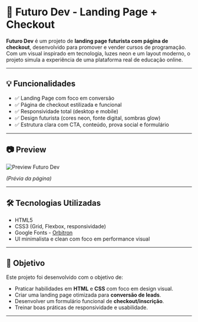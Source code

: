 # 🚀 Futuro Dev - Landing Page + Checkout

**Futuro Dev** é um projeto de **landing page futurista com página de checkout**, desenvolvido para promover e vender cursos de programação. Com um visual inspirado em tecnologia, luzes neon e um layout moderno, o projeto simula a experiência de uma plataforma real de educação online.

---

## 💡 Funcionalidades

- ✅ Landing Page com foco em conversão
- ✅ Página de checkout estilizada e funcional
- ✅ Responsividade total (desktop e mobile)
- ✅ Design futurista (cores neon, fonte digital, sombras glow)
- ✅ Estrutura clara com CTA, conteúdo, prova social e formulário

---

## 📷 Preview

<img src="Captura de Tela (40).png" alt="Preview Futuro Dev">

*(Prévia da página)*

---

## 🛠️ Tecnologias Utilizadas

- HTML5
- CSS3 (Grid, Flexbox, responsividade)
- Google Fonts - [Orbitron](https://fonts.google.com/specimen/Orbitron)
- UI minimalista e clean com foco em performance visual

---

## 🎯 Objetivo

Este projeto foi desenvolvido com o objetivo de:

- Praticar habilidades em **HTML** e **CSS** com foco em design visual.
- Criar uma landing page otimizada para **conversão de leads**.
- Desenvolver um formulário funcional de **checkout/inscrição**.
- Treinar boas práticas de responsividade e usabilidade.

---
